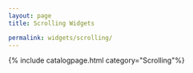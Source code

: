 ```yaml
---
layout: page
title: Scrolling Widgets

permalink: widgets/scrolling/
---
```

{% include catalogpage.html category="Scrolling"%}      